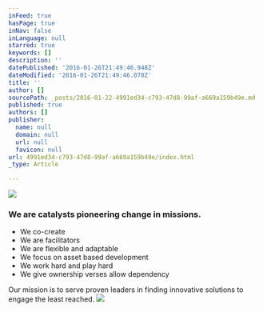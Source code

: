 ```yaml
---
inFeed: true
hasPage: true
inNav: false
inLanguage: null
starred: true
keywords: []
description: ''
datePublished: '2016-01-26T21:49:46.948Z'
dateModified: '2016-01-26T21:49:46.078Z'
title: ''
author: []
sourcePath: _posts/2016-01-22-4991ed34-c793-47d8-99af-a669a159b49e.md
published: true
authors: []
publisher:
  name: null
  domain: null
  url: null
  favicon: null
url: 4991ed34-c793-47d8-99af-a669a159b49e/index.html
_type: Article

---
```

![](https://the-grid-user-content.s3-us-west-2.amazonaws.com/71cef863-7e7b-46fb-a0b8-08480f48a180.JPG)

### We are catalysts pioneering change in missions.

* We co-create
* We are facilitators 
* We are flexible and adaptable
* We focus on asset based development
* We work hard and play hard
* We give ownership verses allow dependency 

Our mission is to serve proven leaders in finding innovative solutions to engage the least reached. ![](https://the-grid-user-content.s3-us-west-2.amazonaws.com/fd3e6e28-9e3d-43f9-9b07-83906628d236.jpg)